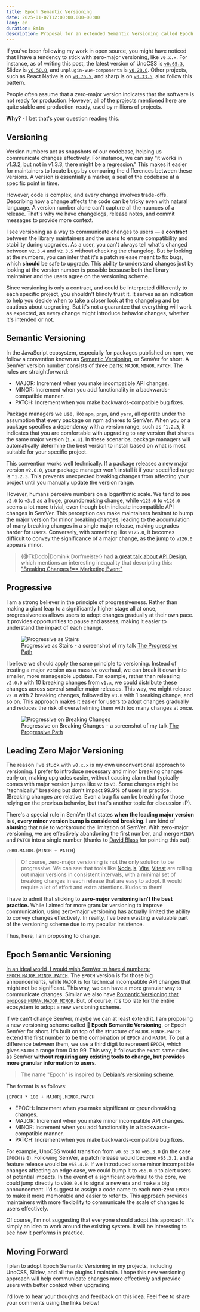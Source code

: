 ```yaml
---
title: Epoch Semantic Versioning
date: 2025-01-07T12:00:00.000+00:00
lang: en
duration: 8min
description: Proposal for an extended Semantic Versioning called Epoch SemVer to provide more granular versioning information to users.
---
```


If you've been following my work in open source, you might have noticed that I have a tendency to stick with zero-major versioning, like `v0.x.x`. For instance, as of writing this post, the latest version of UnoCSS is [`v0.65.3`](https://github.com/unocss/unocss/releases/tag/v0.65.3), Slidev is [`v0.50.0`](https://github.com/slidevjs/slidev/releases/tag/v0.50.0), and `unplugin-vue-components` is [`v0.28.0`](https://github.com/unplugin/unplugin-vue-components/releases/tag/v0.28.0). Other projects, such as React Native is on [`v0.76.5`](https://github.com/facebook/react-native/releases/tag/v0.76.5), and sharp is on [`v0.33.5`](https://github.com/lovell/sharp/releases/tag/v0.33.5), also follow this pattern.

People often assume that a zero-major version indicates that the software is not ready for production. However, all of the projects mentioned here are quite stable and production-ready, used by millions of projects.

**Why?** - I bet that's your question reading this.

## Versioning

Version numbers act as snapshots of our codebase, helping us communicate changes effectively. For instance, we can say "it works in v1.3.2, but not in v1.3.3, there might be a regression." This makes it easier for maintainers to locate bugs by comparing the differences between these versions. A version is essentially a marker, a seal of the codebase at a specific point in time.

However, code is complex, and every change involves trade-offs. Describing how a change affects the code can be tricky even with natural language. A version number alone can't capture all the nuances of a release. That's why we have changelogs, release notes, and commit messages to provide more context.

I see versioning as a way to communicate changes to users — a **contract** between the library maintainers and the users to ensure compatibility and stability during upgrades. As a user, you can't always tell what's changed between `v2.3.4` and `v2.3.5` without checking the changelog. But by looking at the numbers, you can infer that it's a patch release meant to fix bugs, which **should** be safe to upgrade. This ability to understand changes just by looking at the version number is possible because both the library maintainer and the users agree on the versioning scheme.

Since versioning is only a contract, and could be interpreted differently to each specific project, you shouldn't blindly trust it. It serves as an indication to help you decide when to take a closer look at the changelog and be cautious about upgrading. But it's not a guarantee that everything will work as expected, as every change might introduce behavior changes, whether it's intended or not.

## Semantic Versioning

In the JavaScript ecosystem, especially for packages published on npm, we follow a convention known as [Semantic Versioning](https://semver.org/), or SemVer for short. A SemVer version number consists of three parts: `MAJOR.MINOR.PATCH`. The rules are straightforward:

- <span font-bold font-mono text-amber>MAJOR</span>: Increment when you make incompatible API changes.
- <span font-bold font-mono text-lime>MINOR</span>: Increment when you add functionality in a backwards-compatible manner.
- <span font-bold font-mono text-blue>PATCH</span>: Increment when you make backwards-compatible bug fixes.

Package managers we use, like `npm`, `pnpm`, and `yarn`, all operate under the assumption that every package on npm adheres to SemVer. When you or a package specifies a dependency with a version range, such as `^1.2.3`, it indicates that you are comfortable with upgrading to any version that shares the same major version (`1.x.x`). In these scenarios, package managers will automatically determine the best version to install based on what is most suitable for your specific project.

This convention works well technically. If a package releases a new major version `v2.0.0`, your package manager won't install it if your specified range is `^1.2.3`. This prevents unexpected breaking changes from affecting your project until you manually update the version range.

Hovever, humans perceive numbers on a logarithmic scale. We tend to see `v2.0` to `v3.0` as a huge, groundbreaking change, while `v125.0` to `v126.0` seems a lot more trivial, even though both indicate incompatible API changes in SemVer. This perception can make maintainers hesitant to bump the major version for minor breaking changes, leading to the accumulation of many breaking changes in a single major release, making upgrades harder for users. Conversely, with something like `v125.0`, it becomes difficult to convey the significance of a major change, as the jump to `v126.0` appears minor.

> {@TkDodo|Dominik Dorfmeister} had [a great talk about API Design](https://tkdodo.eu/blog/react-query-api-design-lessons-learned), which mentions an interesting inequality that descripting this: ["Breaking Changes !== Marketing Event"](https://tkdodo.eu/blog/react-query-api-design-lessons-learned?page=30)

## Progressive

I am a strong believer in the principle of progressiveness. Rather than making a giant leap to a significantly higher stage all at once, progressiveness allows users to adopt changes gradually at their own pace. It provides opportunities to pause and assess, making it easier to understand the impact of each change.

<figure text-center>
  <img src="/images/epoch-semver-progressive-1.png" alt="Progressive as Stairs" border="~ base rounded-xl">
  <figcaption>Progressive as Stairs - a screenshot of my talk <a italic font-serif href="/talks#the-progressive-path" target="_blank">The Progressive Path</a></figcaption>
</figure>

I believe we should apply the same principle to versioning. Instead of treating a major version as a massive overhaul, we can break it down into smaller, more manageable updates. For example, rather than releasing `v2.0.0` with 10 breaking changes from `v1.x`, we could distribute these changes across several smaller major releases. This way, we might release `v2.0` with 2 breaking changes, followed by `v3.0` with 1 breaking change, and so on. This approach makes it easier for users to adopt changes gradually and reduces the risk of overwhelming them with too many changes at once.

<figure text-center>
  <img src="/images/epoch-semver-progressive-2.png" alt="Progressive on Breaking Changes" border="~ base rounded-xl">
  <figcaption>Progressive on Breaking Changes - a screenshot of my talk <a italic font-serif href="/talks#the-progressive-path" target="_blank">The Progressive Path</a></figcaption>
</figure>

## Leading Zero Major Versioning

The reason I've stuck with `v0.x.x` is my own unconventional approach to versioning. I prefer to introduce necessary and minor breaking changes early on, making upgrades easier, without causing alarm that typically comes with major version jumps like `v2` to `v3`. Some changes might be "technically" breaking but don't impact 99.9% of users in practice. (Breaking changes are relative. Even a bug fix can be breaking for those relying on the previous behavior, but that's another topic for discussion :P).

There's a special rule in SemVer that states **when the leading major version is `0`, every minor version bump is considered breaking**. I am kind of **abusing** that rule to workaround the limitation of SemVer. With zero-major versioning, we are effectively abandoning the first number, and merge `MINOR` and `PATCH` into a single number (thanks to [David Blass](https://x.com/ssalbdivad/status/1876614090623431116) for pointing this out):

<div py4>
  <code important="text-xl text-gray"><span line-through>ZERO</span>.<span font-bold text-amber>MAJOR</span>.{<span font-bold text-lime>MINOR</span> + <span font-bold text-blue>PATCH</span>}</code>
</div>

> Of course, zero-major versioning is not the only solution to be progressive. We can see that tools like [Node.js](https://nodejs.org/en), [Vite](https://vite.dev/), [Vitest](https://vitest.dev/) are rolling out major versions in consistent intervals, with a minimal set of breaking changes in each release that are easy to adopt. It would require a lot of effort and extra attentions. Kudos to them!

I have to admit that sticking to **zero-major versioning isn't the best practice.** While I aimed for more granular versioning to improve communication, using zero-major versioning has actually limited the ability to convey changes effectively. In reality, I've been wasting a valuable part of the versioning scheme due to my peculiar insistence.

Thus, here, I am proposing to change.

## Epoch Semantic Versioning

[In an ideal world, I would wish SemVer to have 4 numbers: `EPOCH.MAJOR.MINOR.PATCH`](https://x.com/antfu7/status/1679184417930059777). The `EPOCH` version is for those big announcements, while `MAJOR` is for technical incompatible API changes that might not be significant. This way, we can have a more granular way to communicate changes. Similar we also have [Romantic Versioning that propose `HUMAN.MAJOR.MINOR`](https://github.com/romversioning/romver). But, of course, it's too late for the entire ecosystem to adopt a new versioning scheme.

If we can't change SemVer, maybe we can at least extend it. I am proposing a new versioning scheme called **🗿 Epoch Semantic Versioning**, or Epoch SemVer for short. It's built on top of the structure of `MAJOR.MINOR.PATCH`, extend the first number to be the combination of `EPOCH` and `MAJOR`. To put a difference between them, we use a third digit to represent `EPOCH`, which gives `MAJOR` a range from 0 to 99. This way, it follows the exact same rules as SemVer **without requiring any existing tools to change, but provides more granular information to users**.

> The name "Epoch" is inspired by [Debian's versioning scheme](https://manpages.debian.org/stretch/dpkg-dev/deb-version.5.en.html).

The format is as follows:

<div py4>
  <code important="text-xl text-gray">{<span font-bold text-violet>EPOCH</span> * 100 + <span font-bold text-amber>MAJOR</span>}.<span font-bold text-lime>MINOR</span>.<span font-bold text-blue>PATCH</span></code>
</div>

- <span font-bold font-mono text-violet>EPOCH</span>: Increment when you make significant or groundbreaking changes.
- <span font-bold font-mono text-amber>MAJOR</span>: Increment when you make minor incompatible API changes.
- <span font-bold font-mono text-lime>MINOR</span>: Increment when you add functionality in a backwards-compatible manner.
- <span font-bold font-mono text-blue>PATCH</span>: Increment when you make backwards-compatible bug fixes.

For example, UnoCSS would transition from `v0.65.3` to `v65.3.0` (in the case `EPOCH` is `0`). Following SemVer, a patch release would become `v65.3.1`, and a feature release would be `v65.4.0`. If we introduced some minor incompatible changes affecting an edge case, we could bump it to `v66.0.0` to alert users of potential impacts. In the event of a significant overhaul to the core, we could jump directly to `v100.0.0` to signal a new era and make a big announcement. I'd suggest to assign a code name to each non-zero `EPOCH` to make it more memorable and easier to refer to. This approach provides maintainers with more flexibility to communicate the scale of changes to users effectively.

Of course, I'm not suggesting that everyone should adopt this approach. It's simply an idea to work around the existing system. It will be interesting to see how it performs in practice.

## Moving Forward

I plan to adopt Epoch Semantic Versioning in my projects, including UnoCSS, Slidev, and all the plugins I maintain. I hope this new versioning approach will help communicate changes more effectively and provide users with better context when upgrading.

I'd love to hear your thoughts and feedback on this idea. Feel free to share your comments using the links below!
